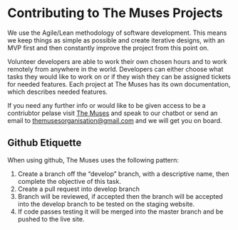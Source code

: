 # Contributing to The Muses Projects
We use the Agile/Lean methodology of software development. This means we keep things as simple as possible and create iterative designs, with an MVP first and then constantly improve the project from this point on.

Volunteer developers are able to work their own chosen hours and to work remotely from anywhere in the world. Developers can either choose what tasks they would like to work on or if they wish they can be assigned tickets for needed features. Each project at The Muses has its own documentation, which describes needed features.

If you need any further info or would like to be given access to be a contriubtor pelase visit [The Muses](https://the-muses.org/) and speak to our chatbot or send an email to themusesorganisation@gmail.com and we will get you on board.

## Github Etiquette
When using github, The Muses uses the following pattern: 
1. Create a branch off the “develop” branch, with a descriptive name, then complete the objective of this task.
2. Create a pull request into develop branch
3. Branch will be reviewed, if accepted then the branch will be accepted into the develop branch to be tested on the staging website.
4. If code passes testing it will be merged into the master branch and be pushed to the live site. 

